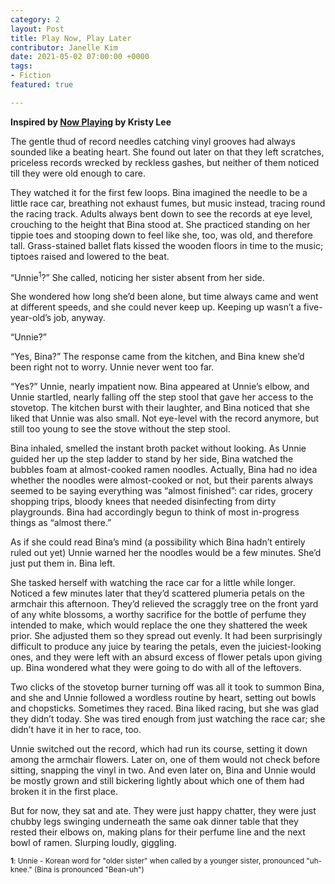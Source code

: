 ```yaml
---
category: 2
layout: Post
title: Play Now, Play Later
contributor: Janelle Kim
date: 2021-05-02 07:00:00 +0000
tags: 
- Fiction
featured: true

---
```

<strong>Inspired by <a href="{{ site.baseurl}}/2/now-playing">Now Playing</a> by Kristy Lee</strong>

The gentle thud of record needles catching vinyl grooves had always sounded like a beating heart. She found out later on that they left scratches, priceless records wrecked by reckless gashes, but neither of them noticed till they were old enough to care.

They watched it for the first few loops. Bina imagined the needle to be a little race car, breathing not exhaust fumes, but music instead, tracing round the racing track. Adults always bent down to see the records at eye level, crouching to the height that Bina stood at. She practiced standing on her tippie toes and stooping down to feel like she, too, was old, and therefore tall. Grass-stained ballet flats kissed the wooden floors in time to the music; tiptoes raised and lowered to the beat.

“Unnie<sup>1</sup>?” She called, noticing her sister absent from her side.

She wondered how long she’d been alone, but time always came and went at different speeds, and she could never keep up. Keeping up wasn’t a five-year-old’s job, anyway.

“Unnie?”

“Yes, Bina?” The response came from the kitchen, and Bina knew she’d been right not to worry. Unnie never went too far.

“Yes?” Unnie, nearly impatient now. Bina appeared at Unnie’s elbow, and Unnie startled, nearly falling off the step stool that gave her access to the stovetop. The kitchen burst with their laughter, and Bina noticed that she liked that Unnie was also small. Not eye-level with the record anymore, but still too young to see the stove without the step stool.

Bina inhaled, smelled the instant broth packet without looking. As Unnie guided her up the step ladder to stand by her side, Bina watched the bubbles foam at almost-cooked ramen noodles. Actually, Bina had no idea whether the noodles were almost-cooked or not, but their parents always seemed to be saying everything was “almost finished”: car rides, grocery shopping trips, bloody knees that needed disinfecting from dirty playgrounds. Bina had accordingly begun to think of most in-progress things as “almost there.”

As if she could read Bina’s mind (a possibility which Bina hadn’t entirely ruled out yet) Unnie warned her the noodles would be a few minutes. She’d just put them in. Bina left.

She tasked herself with watching the race car for a little while longer. Noticed a few minutes later that they’d scattered plumeria petals on the armchair this afternoon. They’d relieved the scraggly tree on the front yard of any white blossoms, a worthy sacrifice for the bottle of perfume they intended to make, which would replace the one they shattered the week prior. She adjusted them so they spread out evenly. It had been surprisingly difficult to produce any juice by tearing the petals, even the juiciest-looking ones, and they were left with an absurd excess of flower petals upon giving up. Bina wondered what they were going to do with all of the leftovers.

Two clicks of the stovetop burner turning off was all it took to summon Bina, and she and Unnie followed a wordless routine by heart, setting out bowls and chopsticks. Sometimes they raced. Bina liked racing, but she was glad they didn’t today. She was tired enough from just watching the race car; she didn’t have it in her to race, too.

Unnie switched out the record, which had run its course, setting it down among the armchair flowers. Later on, one of them would not check before sitting, snapping the vinyl in two. And even later on, Bina and Unnie would be mostly grown and still bickering lightly about which one of them had broken it in the first place.

But for now, they sat and ate. They were just happy chatter, they were just chubby legs swinging underneath the same oak dinner table that they rested their elbows on, making plans for their perfume line and the next bowl of ramen. Slurping loudly, giggling.

<sub><strong>1</strong>: Unnie - Korean word for "older sister" when called by a younger sister, pronounced "uh-knee." (Bina is pronounced "Bean-uh")</sub>